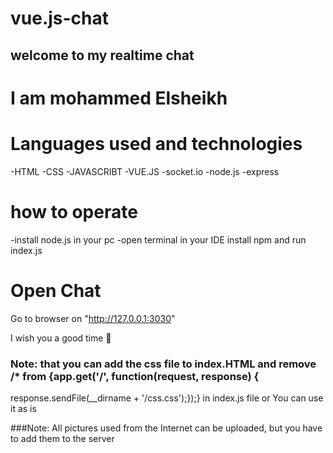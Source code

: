 # vue.js-chat
## welcome to my realtime chat 
# I am mohammed Elsheikh
# Languages used and technologies
-HTML 
-CSS 
-JAVASCRIBT 
-VUE.JS 
-socket.io 
-node.js
-express 
# how to operate
-install node.js in your pc
-open terminal in your IDE 
install npm and run index.js 

# Open Chat
Go to browser on "http://127.0.0.1:3030"

I wish you a good time 🖤


### Note: that you can add the css file to index.HTML  and remove /* from {app.get('/', function(request, response) {
response.sendFile(__dirname + '/css.css');});} in index.js file or You can use it as is

###Note: All pictures used from the Internet can be uploaded, but you have to add them to the server
